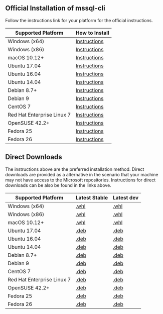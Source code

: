 ## Official Installation of mssql-cli

Follow the instructions link for your platform for the official instructions.

| Supported Platform                         |How to Install                |
|--------------------------------------------|------------------------------|
|  Windows (x64)                             |[Instructions][in-windows]    |
|  Windows (x86)                             |[Instructions][in-windows]    |
|  macOS 10.12+                              |[Instructions][in-macos]      |
|  Ubuntu 17.04                              |[Instructions][in-ubuntu17]   |
|  Ubuntu 16.04                              |[Instructions][in-ubuntu16]   |
|  Ubuntu 14.04                              |[Instructions][in-ubuntu14]   |
|  Debian 8.7+                               |[Instructions][in-debian8]    |
|  Debian 9                                  |[Instructions][in-debian9]    |
|  CentOS 7                                  |[Instructions][in-centos]     |
|  Red Hat Enterprise Linux 7                |[Instructions][in-rhel7]      |
|  OpenSUSE 42.2+                            |[Instructions][in-opensuse42] |
|  Fedora 25                                 |[Instructions][in-fedora25]   |
|  Fedora 26                                 |[Instructions][in-fedora26]   |

[in-windows]: https://github.com/dbcli/mssql-cli/blob/master/doc/installation/windows.md#windows-installation
[in-macos]: https://github.com/dbcli/mssql-cli/blob/master/doc/installation/macos.md#macos-installation
[in-ubuntu14]: https://github.com/dbcli/mssql-cli/blob/master/doc/installation/linux.md#ubuntu-1404
[in-ubuntu16]: https://github.com/dbcli/mssql-cli/blob/master/doc/installation/linux.md#ubuntu-1604
[in-ubuntu17]: https://github.com/dbcli/mssql-cli/blob/master/doc/installation/linux.md#ubuntu-1704
[in-debian8]: https://github.com/dbcli/mssql-cli/blob/master/doc/installation/linux.md#debian-8
[in-debian9]: https://github.com/dbcli/mssql-cli/blob/master/doc/installation/linux.md#debian-9
[in-centos]: https://github.com/dbcli/mssql-cli/blob/master/doc/installation/linux.md#centos-7
[in-rhel7]: https://github.com/dbcli/mssql-cli/blob/master/doc/installation/linux.md#red-hat-enterprise-linux-rhel-7
[in-opensuse42]: https://github.com/dbcli/mssql-cli/blob/master/doc/installation/linux.md#opensuse-422
[in-fedora25]: https://github.com/dbcli/mssql-cli/blob/master/doc/installation/linux.md#fedora-25
[in-fedora26]: https://github.com/dbcli/mssql-cli/blob/master/doc/installation/linux.md#fedora-26


## Direct Downloads

The instructions above are the preferred installation method. Direct downloads are provided as a alternative in the 
scenario that your machine may not have access to the Microsoft repositories. Instructions for direct downloads can be
also be found in the links above.

| Supported Platform                         |Latest Stable                 |Latest dev               |
|--------------------------------------------|------------------------------|-------------------------|
|  Windows (x64)                             |[.whl][whl-win-x64]           |[.whl][whl-win-x64-daily]|
|  Windows (x86)                             |[.whl][whl-win-x86]           |[.whl][whl-win-x86-daily]|
|  macOS 10.12+                              |[.whl][whl-macos]             |[.whl][whl-macos-daily]  |
|  Ubuntu 17.04                              |[.deb][deb]                   |[.deb][deb-daily]        |
|  Ubuntu 16.04                              |[.deb][deb]                   |[.deb][deb-daily]        |
|  Ubuntu 14.04                              |[.deb][deb]                   |[.deb][deb-daily]        |
|  Debian 8.7+                               |[.deb][deb]                   |[.deb][deb-daily]        |
|  Debian 9                                  |[.deb][deb]                   |[.deb][deb-daily]        |
|  CentOS 7                                  |[.deb][deb]                   |[.deb][deb-daily]        |
|  Red Hat Enterprise Linux 7                |[.deb][deb]                   |[.deb][deb-daily]        |
|  OpenSUSE 42.2+                            |[.deb][deb]                   |[.deb][deb-daily]        | 
|  Fedora 25                                 |[.deb][deb]                   |[.deb][deb-daily]        |
|  Fedora 26                                 |[.deb][deb]                   |[.deb][deb-daily]        |


[whl-win-x64-daily]: https://mssqlcli.blob.core.windows.net/daily/whl/mssql-cli/mssql_cli-dev-latest-py2.py3-none-win_amd64.whl
[whl-win-x86-daily]: https://mssqlcli.blob.core.windows.net/daily/whl/mssql-cli/mssql_cli-dev-latest-py2.py3-none-win32.whl
[whl-macos-daily]: https://mssqlcli.blob.core.windows.net/daily/whl/mssql-cli/mssql_cli-dev-latest-py2.py3-none-macosx_10_11_intel.whl

[deb-daily]: https://mssqlcli.blob.core.windows.net/daily/deb/mssql-cli-dev-latest.deb
[rpm-daily]: https://mssqlcli.blob.core.windows.net/daily/rpm/mssql-cli-dev-latest.rpm

[deb]: https://packages.microsoft.com/ubuntu/14.04/prod/pool/main/m/mssql-cli/mssql-cli_0.10.0-1_all.deb
[rpm]: https://packages.microsoft.com/rhel/7/prod/mssql-cli-0.10.0-1.el7.x86_64.rpm
[whl-win-x64]: https://files.pythonhosted.org/packages/0d/7c/5e2bcbed3d6215196118337aec9793a7d74ab5cca10b1d834873cb6ac492/mssql_cli-0.10.0-py2.py3-none-win_amd64.whl
[whl-win-x86]: https://files.pythonhosted.org/packages/4c/84/ba083d0677641f70ed11394fa93414275598161d1e8b6f444b67533079fa/mssql_cli-0.10.0-py2.py3-none-win32.whl
[whl-macos]: https://files.pythonhosted.org/packages/a6/de/55b73b6aa03e9890585ef5df5dac5717708db1a5018acde2582526b42fc9/mssql_cli-0.10.0-py2.py3-none-macosx_10_11_intel.whl
